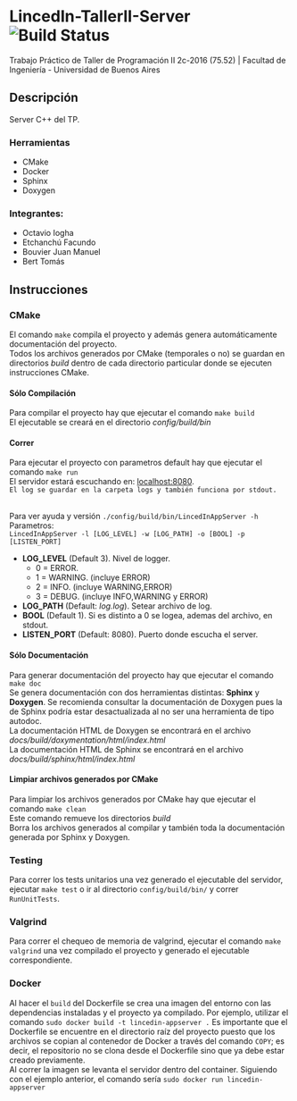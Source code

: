 # LincedIn-TallerII-Server ![Build Status](https://travis-ci.org/juanmanuelbouvier/LincedIn-TallerII-Server.svg?branch=master)
Trabajo Práctico de Taller de Programación II 2c-2016 (75.52) | Facultad de Ingeniería - Universidad de Buenos Aires

## Descripción
Server C++ del TP.

### Herramientas
  - CMake
  - Docker
  - Sphinx
  - Doxygen

### Integrantes:
  - Octavio Iogha
  - Etchanchú Facundo
  - Bouvier Juan Manuel
  - Bert Tomás

## Instrucciones

### CMake
El comando `make` compila el proyecto y además genera automáticamente documentación del proyecto.<br />
Todos los archivos generados por CMake (temporales o no) se guardan en directorios _build_ dentro de cada directorio particular donde se ejecuten instrucciones CMake.<br />

#### Sólo Compilación
Para compilar el proyecto hay que ejecutar el comando `make build`<br />
El ejecutable se creará en el directorio _config/build/bin_<br />

#### Correr
Para ejecutar el proyecto con parametros default hay que ejecutar el comando `make run`<br />
El servidor estará escuchando en: [localhost:8080](http://localhost:8080).<br/>
`El log se guardar en la carpeta logs y también funciona por stdout.`<br/><br/>

Para ver ayuda y versión `./config/build/bin/LincedInAppServer -h`<br/>
Parametros:<br/>
`LincedInAppServer -l [LOG_LEVEL] -w [LOG_PATH] -o [BOOL] -p [LISTEN_PORT]`<br/>
- **LOG_LEVEL** (Default 3). Nivel de logger.<br/>
  - 0 = ERROR.<br/>
  - 1 = WARNING. (incluye ERROR)<br/>
  - 2 = INFO. (incluye WARNING,ERROR)<br/>
  - 3 = DEBUG. (incluye INFO,WARNING y ERROR)<br/>
- **LOG_PATH** (Default: _log.log_). Setear archivo de log.<br/>
- **BOOL**	(Default 1). Si es distinto a 0 se logea, ademas del archivo, en stdout.<br/>
- **LISTEN_PORT** (Default: 8080). Puerto donde escucha el server. <br/>




#### Sólo Documentación
Para generar documentación del proyecto hay que ejecutar el comando `make doc`<br />
Se genera documentación con dos herramientas distintas: **Sphinx** y **Doxygen**. Se recomienda consultar la documentación de Doxygen pues la de Sphinx podría estar desactualizada al no ser una herramienta de tipo autodoc.<br />
La documentación HTML de Doxygen se encontrará en el archivo _docs/build/doxymentation/html/index.html_<br />
La documentación HTML de Sphinx se encontrará en el archivo _docs/build/sphinx/html/index.html_<br />

#### Limpiar archivos generados por CMake
Para limpiar los archivos generados por CMake hay que ejecutar el comando `make clean`<br />
Este comando remueve los directorios _build_<br />
Borra los archivos generados al compilar y también toda la documentación generada por Sphinx y Doxygen.<br />

### Testing
Para correr los tests unitarios una vez generado el ejecutable del servidor, ejecutar `make test` o ir al directorio `config/build/bin/` y correr `RunUnitTests`.<br />

### Valgrind
Para correr el chequeo de memoria de valgrind, ejecutar el comando `make valgrind` una vez compilado el proyecto y generado el ejecutable correspondiente.<br />

### Docker
Al hacer el `build` del Dockerfile se crea una imagen del entorno con las dependencias instaladas y el proyecto ya compilado. Por ejemplo, utilizar el comando `sudo docker build -t lincedin-appserver .` Es importante que el Dockerfile se encuentre en el directorio raíz del proyecto puesto que los archivos se copian al contenedor de Docker a través del comando `COPY`; es decir, el repositorio no se clona desde el Dockerfile sino que ya debe estar creado previamente.<br />
Al correr la imagen se levanta el servidor dentro del container. Siguiendo con el ejemplo anterior, el comando sería `sudo docker run lincedin-appserver`<br />



